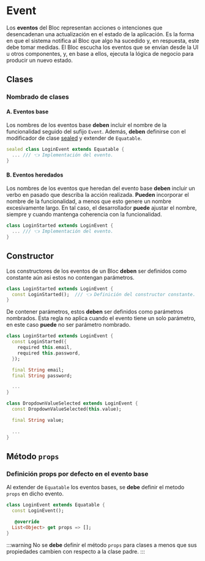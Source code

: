# Event

Los **eventos** del Bloc representan acciones o intenciones que desencadenan una actualización en el estado de la aplicación. Es la forma en que el sistema notifica al Bloc que algo ha sucedido y, en respuesta, este debe tomar medidas. El Bloc escucha los eventos que se envían desde la UI u otros componentes, y, en base a ellos, ejecuta la lógica de negocio para producir un nuevo estado.

## Clases

### Nombrado de clases

#### A. Eventos base
Los nombres de los eventos base **deben** incluir el nombre de la funcionalidad seguido del sufijo `Event`. Además, **deben** definirse con el modificador de clase [sealed](https://dart.dev/language/class-modifiers#sealed) y extender de `Equatable`.

```dart
sealed class LoginEvent extends Equatable {
  ... /// 👈 Implementación del evento.
}
```

#### B. Eventos heredados
Los nombres de los eventos que heredan del evento base **deben** incluir un verbo en pasado que describa la acción realizada. **Pueden** incorporar el nombre de la funcionalidad, a menos que esto genere un nombre excesivamente largo. En tal caso, el desarrollador **puede** ajustar el nombre, siempre y cuando mantenga coherencia con la funcionalidad.

```dart
class LoginStarted extends LoginEvent {
  ... /// 👈 Implementación del evento.
}
```

## Constructor 
Los constructores de los eventos de un Bloc **deben** ser definidos como constante aún asi estos no contengan parámetros.

```dart
class LoginStarted extends LoginEvent {
  const LoginStarted();  /// 👈 Definición del constructor constante.
}
```
De contener parámetros, estos **deben** ser definidos como parámetros nombrados. Esta regla no aplica cuando el evento tiene un solo parámetro, en este caso **puede** no ser parámetro nombrado.

```dart
class LoginStarted extends LoginEvent {
  const LoginStarted({
    required this.email,
    required this.password,
  });

  final String email;
  final String password;

  ...
}

class DropdownValueSelected extends LoginEvent {
  const DropdownValueSelected(this.value);

  final String value;
  
  ...
}
```

## Método `props`

### Definición props por defecto en el evento base

Al extender de `Equatable` los eventos bases, se **debe** definir el metodo `props` en dicho evento.

```dart
class LoginEvent extends Equatable {
  const LoginEvent();

   @override
  List<Object> get props => [];
}
```

:::warning
No se **debe** definir el método `props` para clases a menos que sus propiedades cambien con respecto a la clase padre.
:::